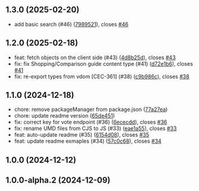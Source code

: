 ## 1.3.0 (2025-02-20)

* add basic search (#46) ([7989521](https://github.com/algolia/generative-experiences/commit/7989521)), closes [#46](https://github.com/algolia/generative-experiences/issues/46)



## 1.2.0 (2025-02-18)

* feat: fetch objects on the client side (#43) ([4d8b25d](https://github.com/algolia/generative-experiences/commit/4d8b25d)), closes [#43](https://github.com/algolia/generative-experiences/issues/43)
* fix: fix Shopping/Comparison guide content type (#41) ([d72e1b6](https://github.com/algolia/generative-experiences/commit/d72e1b6)), closes [#41](https://github.com/algolia/generative-experiences/issues/41)
* fix: re-export types from vdom [CEC-361] (#38) ([c9b986c](https://github.com/algolia/generative-experiences/commit/c9b986c)), closes [#38](https://github.com/algolia/generative-experiences/issues/38)



## 1.1.0 (2024-12-18)

* chore: remove packageManager from package.json ([77a27ea](https://github.com/algolia/generative-experiences/commit/77a27ea))
* chore: update readme version ([65de451](https://github.com/algolia/generative-experiences/commit/65de451))
* fix: correct key for vote endpoint (#36) ([6ececdd](https://github.com/algolia/generative-experiences/commit/6ececdd)), closes [#36](https://github.com/algolia/generative-experiences/issues/36)
* fix: rename UMD files from CJS to JS (#33) ([eae1a55](https://github.com/algolia/generative-experiences/commit/eae1a55)), closes [#33](https://github.com/algolia/generative-experiences/issues/33)
* feat: auto-update readme (#35) ([6154d08](https://github.com/algolia/generative-experiences/commit/6154d08)), closes [#35](https://github.com/algolia/generative-experiences/issues/35)
* feat: update readme exmaples (#34) ([57c0c68](https://github.com/algolia/generative-experiences/commit/57c0c68)), closes [#34](https://github.com/algolia/generative-experiences/issues/34)



## 1.0.0 (2024-12-12)




## 1.0.0-alpha.2 (2024-12-09)




